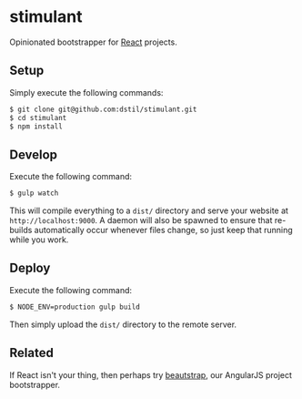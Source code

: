 # stimulant

Opinionated bootstrapper for [React](https://facebook.github.io/react/) projects.

## Setup

Simply execute the following commands:

```bash
$ git clone git@github.com:dstil/stimulant.git
$ cd stimulant
$ npm install
```

## Develop

Execute the following command:

```bash
$ gulp watch
```

This will compile everything to a `dist/` directory and serve your website at `http://localhost:9000`. A daemon will also be spawned to ensure that re-builds automatically occur whenever files change, so just keep that running while you work.

## Deploy

Execute the following command:

```bash
$ NODE_ENV=production gulp build
```

Then simply upload the `dist/` directory to the remote server.

## Related

If React isn't your thing, then perhaps try [beautstrap](https://github.com/dstil/beautstrap), our AngularJS project bootstrapper.

